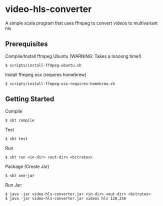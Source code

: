 video-hls-converter
===================

A simple scala program that uses ffmpeg to convert videos to multivariant hls


Prerequisites
-------------

Compile/Install ffmpeg Ubuntu (WARNING: Takes a loooong time!)

    $ scripts/install-ffmpeg-ubuntu.sh

Install ffmpeg osx (requires homebrew)

    $ scripts/install-ffmpeg-osx-requires-homebrew.sh


Getting Started
---------------

Compile

    $ sbt compile

Test    

    $ sbt test

Run

    $ sbt run <in-dir> <out-dir> <bitrates>

Package (Create Jar)

    $ sbt one-jar

Run Jar:
    
    $ java -jar video-hls-converter.jar <in-dir> <out-dir> <bitrates>
    $ java -jar video-hls-converter.jar videos hls 128,256
